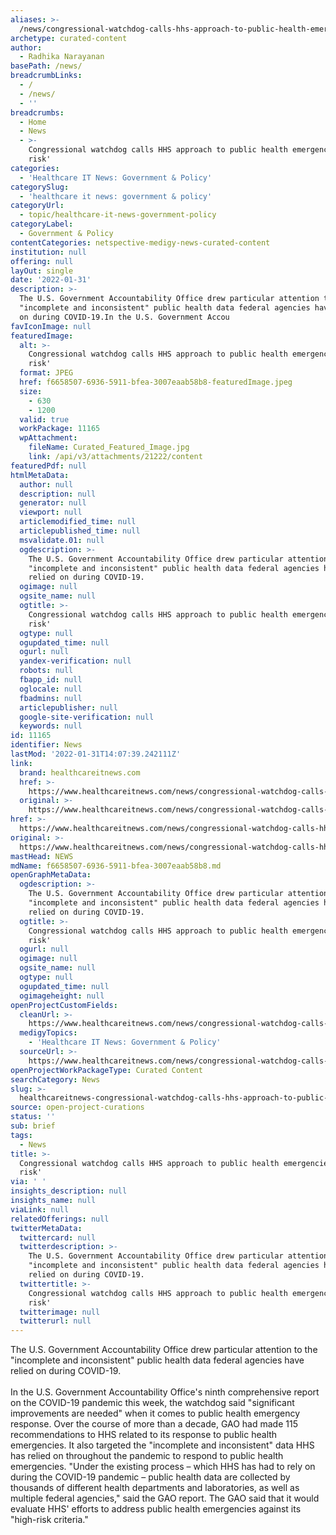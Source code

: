 ```yaml
---
aliases: >-
  /news/congressional-watchdog-calls-hhs-approach-to-public-health-emergencies-high-risk
archetype: curated-content
author:
  - Radhika Narayanan
basePath: /news/
breadcrumbLinks:
  - /
  - /news/
  - ''
breadcrumbs:
  - Home
  - News
  - >-
    Congressional watchdog calls HHS approach to public health emergencies 'high
    risk'
categories:
  - 'Healthcare IT News: Government & Policy'
categorySlug:
  - 'healthcare it news: government & policy'
categoryUrl:
  - topic/healthcare-it-news-government-policy
categoryLabel:
  - Government & Policy
contentCategories: netspective-medigy-news-curated-content
institution: null
offering: null
layOut: single
date: '2022-01-31'
description: >-
  The U.S. Government Accountability Office drew particular attention to the
  "incomplete and inconsistent" public health data federal agencies have relied
  on during COVID-19.In the U.S. Government Accou
favIconImage: null
featuredImage:
  alt: >-
    Congressional watchdog calls HHS approach to public health emergencies 'high
    risk'
  format: JPEG
  href: f6658507-6936-5911-bfea-3007eaab58b8-featuredImage.jpeg
  size:
    - 630
    - 1200
  valid: true
  workPackage: 11165
  wpAttachment:
    fileName: Curated_Featured_Image.jpg
    link: /api/v3/attachments/21222/content
featuredPdf: null
htmlMetaData:
  author: null
  description: null
  generator: null
  viewport: null
  articlemodified_time: null
  articlepublished_time: null
  msvalidate.01: null
  ogdescription: >-
    The U.S. Government Accountability Office drew particular attention to the
    "incomplete and inconsistent" public health data federal agencies have
    relied on during COVID-19.
  ogimage: null
  ogsite_name: null
  ogtitle: >-
    Congressional watchdog calls HHS approach to public health emergencies 'high
    risk'
  ogtype: null
  ogupdated_time: null
  ogurl: null
  yandex-verification: null
  robots: null
  fbapp_id: null
  oglocale: null
  fbadmins: null
  articlepublisher: null
  google-site-verification: null
  keywords: null
id: 11165
identifier: News
lastMod: '2022-01-31T14:07:39.242111Z'
link:
  brand: healthcareitnews.com
  href: >-
    https://www.healthcareitnews.com/news/congressional-watchdog-calls-hhs-approach-public-health-emergencies-high-risk
  original: >-
    https://www.healthcareitnews.com/news/congressional-watchdog-calls-hhs-approach-public-health-emergencies-high-risk
href: >-
  https://www.healthcareitnews.com/news/congressional-watchdog-calls-hhs-approach-public-health-emergencies-high-risk
original: >-
  https://www.healthcareitnews.com/news/congressional-watchdog-calls-hhs-approach-public-health-emergencies-high-risk
mastHead: NEWS
mdName: f6658507-6936-5911-bfea-3007eaab58b8.md
openGraphMetaData:
  ogdescription: >-
    The U.S. Government Accountability Office drew particular attention to the
    "incomplete and inconsistent" public health data federal agencies have
    relied on during COVID-19.
  ogtitle: >-
    Congressional watchdog calls HHS approach to public health emergencies 'high
    risk'
  ogurl: null
  ogimage: null
  ogsite_name: null
  ogtype: null
  ogupdated_time: null
  ogimageheight: null
openProjectCustomFields:
  cleanUrl: >-
    https://www.healthcareitnews.com/news/congressional-watchdog-calls-hhs-approach-public-health-emergencies-high-risk
  medigyTopics:
    - 'Healthcare IT News: Government & Policy'
  sourceUrl: >-
    https://www.healthcareitnews.com/news/congressional-watchdog-calls-hhs-approach-public-health-emergencies-high-risk
openProjectWorkPackageType: Curated Content
searchCategory: News
slug: >-
  healthcareitnews-congressional-watchdog-calls-hhs-approach-to-public-health-emergencies-high-risk
source: open-project-curations
status: ''
sub: brief
tags:
  - News
title: >-
  Congressional watchdog calls HHS approach to public health emergencies 'high
  risk'
via: ' '
insights_description: null
insights_name: null
viaLink: null
relatedOfferings: null
twitterMetaData:
  twittercard: null
  twitterdescription: >-
    The U.S. Government Accountability Office drew particular attention to the
    "incomplete and inconsistent" public health data federal agencies have
    relied on during COVID-19.
  twittertitle: >-
    Congressional watchdog calls HHS approach to public health emergencies 'high
    risk'
  twitterimage: null
  twitterurl: null
---
```

<p>The U.S. Government Accountability Office drew particular attention to the "incomplete and inconsistent" public health data federal agencies have relied on during COVID-19.<br><br>In the U.S. Government Accountability Office's ninth comprehensive report on the COVID-19 pandemic this week, the watchdog said "significant improvements are needed" when it comes to public health emergency response.
Over the course of more than a decade, GAO had made 115 recommendations to HHS related to its response to public health emergencies.
It also targeted the "incomplete and inconsistent" data HHS has relied on throughout the pandemic to respond to public health emergencies.
"Under the existing process – which HHS has had to rely on during the COVID-19 pandemic – public health data are collected by thousands of different health departments and laboratories, as well as multiple federal agencies," said the GAO report.
The GAO said that it would evaluate HHS' efforts to address public health emergencies against its "high-risk criteria." &nbsp;</p>